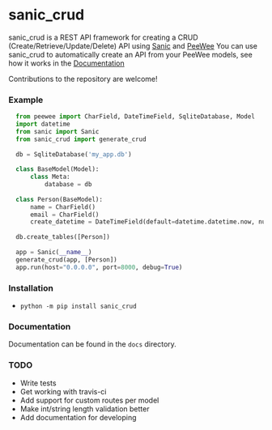 # sanic_crud

sanic_crud is a REST API framework for creating a CRUD (Create/Retrieve/Update/Delete) API using [Sanic](https://github.com/channelcat/sanic) and [PeeWee](http://docs.peewee-orm.com/en/latest/)
You can use sanic_crud to automatically create an API from your PeeWee models, see how it works in the [Documentation](docs/using_a_sanic_crud_api.md)

Contributions to the repository are welcome!

### Example

  ```python
    from peewee import CharField, DateTimeField, SqliteDatabase, Model
    import datetime
    from sanic import Sanic
    from sanic_crud import generate_crud
    
    db = SqliteDatabase('my_app.db')
    
    class BaseModel(Model):
        class Meta:
            database = db
    
    class Person(BaseModel):
        name = CharField()
        email = CharField()
        create_datetime = DateTimeField(default=datetime.datetime.now, null=True)
    
    db.create_tables([Person])
    
    app = Sanic(__name__)
    generate_crud(app, [Person])
    app.run(host="0.0.0.0", port=8000, debug=True)
  ```

### Installation

-  `python -m pip install sanic_crud`

### Documentation

Documentation can be found in the ``docs`` directory.


### TODO
* Write tests
* Get working with travis-ci
* Add support for custom routes per model
* Make int/string length validation better
* Add documentation for developing